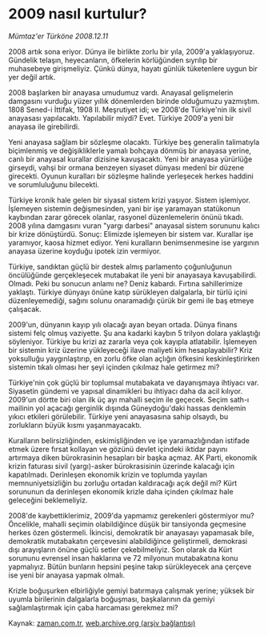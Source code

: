 # 2009 nasıl kurtulur?

*Mümtaz'er Türköne 2008.12.11*

<tr><td class="metin" colspan="2" style="padding-top: 20px; padding-left: 5px; padding-right: 10px;">2008 artık sona eriyor. Dünya ile birlikte zorlu bir yıla, 2009'a yaklaşıyoruz. Gündelik telaşın, heyecanların, öfkelerin körlüğünden sıyrılıp bir muhasebeye girişmeliyiz. Çünkü dünya, hayatı günlük tüketenlere uygun bir yer değil artık.</td></tr><tr><td class="metin" colspan="2" style="padding-top: 20px; padding-left: 5px; padding-right: 10px;"><p>2008 başlarken bir anayasa umudumuz vardı. Anayasal gelişmelerin damgasını vurduğu yüzer yıllık dönemlerden birinde olduğumuzu yazmıştım. 1808 Sened-i İttifak, 1908 II. Meşrutiyet idi; ve 2008'de Türkiye'nin ilk sivil anayasası yapılacaktı. Yapılabilir miydi? Evet. Türkiye 2009'a yeni bir anayasa ile girebilirdi.
<p>Yeni anayasa sağlam bir sözleşme olacaktı. Türkiye beş generalin talimatıyla biçimlenmiş ve değişikliklerle yamalı bohçaya dönmüş bir anayasa yerine, canlı bir anayasal kurallar dizisine kavuşacaktı. Yeni bir anayasa yürürlüğe girseydi, vahşi bir ormana benzeyen siyaset dünyası medenî bir düzene girecekti. Oyunun kuralları bir sözleşme halinde yerleşecek herkes haddini ve sorumluluğunu bilecekti.
<p>Türkiye kronik hale gelen bir siyasal sistem krizi yaşıyor. Sistem işlemiyor. İşlemeyen sistemin değişmesinden, yani bir işe yaramayan statükonun kaybından zarar görecek olanlar, rasyonel düzenlemelerin önünü tıkadı. 2008 yılına damgasını vuran "yargı darbesi" anayasal sistem sorununu kalıcı bir krize dönüştürdü. Sonuç: Elimizde işlemeyen bir sistem var. Kurallar işe yaramıyor, kaosa hizmet ediyor. Yeni kuralların benimsenmesine ise yargının anayasa üzerine koyduğu ipotek izin vermiyor. 
<p>Türkiye, sandıktan güçlü bir destek almış parlamento çoğunluğunun öncülüğünde gerçekleşecek mutabakat ile yeni bir anayasaya kavuşabilirdi. Olmadı. Peki bu sonucun anlamı ne? Deniz kabardı. Fırtına sahillerimize yaklaştı. Türkiye dünyayı önüne katıp sürükleyen dalgalarla, bir türlü içini düzenleyemediği, sağını solunu onaramadığı çürük bir gemi ile baş etmeye çalışacak. 
<p>2009'un, dünyanın kayıp yılı olacağı ayan beyan ortada. Dünya finans sistemi felç olmuş vaziyette. Şu ana kadarki kaybın 5 trilyon dolara yaklaştığı söyleniyor. Türkiye bu krizi az zararla veya çok kayıpla atlatabilir. İşlemeyen bir sistemin kriz üzerine yükleyeceği ilave maliyeti kim hesaplayabilir? Kriz yoksulluğu yaygınlaştırıp, en zorlu öfke olan açlığın öfkesini keskinleştirirken sistemin tıkalı olması her şeyi içinden çıkılmaz hale getirmez mi?
<p>Türkiye'nin çok güçlü bir toplumsal mutabakata ve dayanışmaya ihtiyacı var. Siyasetin gündemi ve yapısal dinamikleri bu ihtiyacı daha da acil kılıyor. 2009'un dörtte biri olan ilk üç ayı mahalli seçim ile geçecek. Seçim sath-ı mailinin yol açacağı gerginlik dışında Güneydoğu'daki hassas denklemin yıkıcı etkileri görülebilir. Türkiye yeni anayasasına sahip olsaydı, bu zorlukların büyük kısmı yaşanmayacaktı.
<p>Kuralların belirsizliğinden, eskimişliğinden ve işe yaramazlığından istifade etmek üzere fırsat kollayan ve gözünü devlet içindeki iktidar payını artırmaya diken bürokrasinin hesapları bir başka açmaz. AK Parti, ekonomik krizin faturası sivil (yargı)-asker bürokrasisinin üzerinde kalacağı için kapatılmadı. Derinleşen ekonomik krizin ve toplumda yayılan memnuniyetsizliğin bu zorluğu ortadan kaldıracağı açık değil mi? Kürt sorununun da derinleşen ekonomik krizle daha içinden çıkılmaz hale geleceğini beklemeliyiz.
<p>2008'de kaybettiklerimiz, 2009'da yapmamız gerekenleri göstermiyor mu? Öncelikle, mahalli seçimin olabildiğince düşük bir tansiyonda geçmesine herkes özen göstermeli. İkincisi, demokratik bir anayasayı yapamasak bile, demokratik mutabakatın çerçevesini alabildiğince geliştirmeli, demokrasi dışı arayışların önüne güçlü setler çekebilmeliyiz. Son olarak da Kürt sorununu evrensel insan haklarına ve 72 milyonun mutabakatına konu yapmalıyız. Bütün bunların hepsini peşine takıp sürükleyecek ana çerçeve ise yeni bir anayasa yapmak olmalı.
<p>Krizle boğuşurken elbirliğiyle gemiyi batırmaya çalışmak yerine; yüksek bir uyumla birilerinin dalgalarla boğuşması, başkalarının da gemiyi sağlamlaştırmak için çaba harcaması gerekmez mi?<br/></p></p></p></p></p></p></p></p></p></td></tr>

Kaynak: [zaman.com.tr](http://zaman.com.tr/yazar.do?yazino=769247), [web.archive.org (arşiv bağlantısı)](http://web.archive.org/web/20081221103749/http://www.zaman.com.tr:80/yazar.do?yazino=769247)
